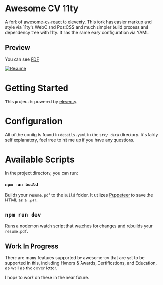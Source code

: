# Awesome CV 11ty

A fork of [awesome-cv-react](https://github.com/sygint/awesome-cv-react) to [eleventy](https://www.11ty.dev/). This fork has easier markup and style via 11ty's WebC and PostCSS and much simpler build process and dependency tree with 11ty. It has the same easy configuration via YAML.

## Preview

You can see [PDF](build/resume.pdf)

[![Résumé](build/resume_page_1.png)](build/resume.pdf)

# Getting Started

This project is powered by [eleventy](https://github.com/11ty/eleventy/).

# Configuration

All of the config is found in `details.yaml` in the `src/_data` directory. It's fairly self explanatory, feel free to hit me up if you have any questions.

# Available Scripts

In the project directory, you can run:

### `npm run build`

Builds your `resume.pdf` to the `build` folder. It utilizes [Puppeteer](https://github.com/puppeteer/puppeteer) to save the HTML as a `.pdf`.

## `npm run dev`

Runs a nodemon watch script that watches for changes and rebuilds your `resume.pdf`.

## Work In Progress

There are many features supported by awesome-cv that are yet to be supported in this, including Honors & Awards, Certifications, and Education, as well as the cover letter.

I hope to work on these in the near future.
